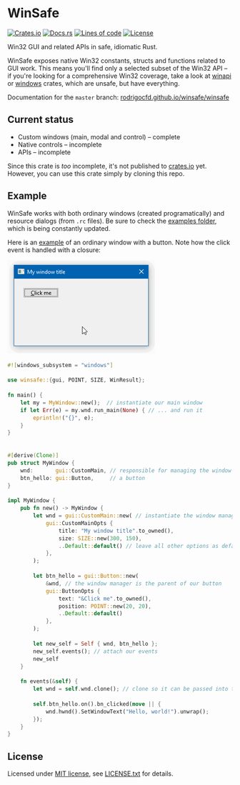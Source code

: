 # WinSafe

[![Crates.io](https://img.shields.io/crates/v/winsafe.svg)](https://crates.io/crates/winsafe)
[![Docs.rs](https://docs.rs/winsafe/badge.svg)](https://docs.rs/winsafe)
[![Lines of code](https://tokei.rs/b1/github/rodrigocfd/winsafe)](https://github.com/rodrigocfd/winsafe)
[![License](https://img.shields.io/crates/l/winsafe.svg)](https://github.com/rodrigocfd/winsafe/blob/master/LICENSE.md)

Win32 GUI and related APIs in safe, idiomatic Rust.

WinSafe exposes native Win32 constants, structs and functions related to GUI work. This means you'll find only a selected subset of the Win32 API – if you're looking for a comprehensive Win32 coverage, take a look at [winapi](https://crates.io/crates/winapi) or [windows](https://crates.io/crates/windows) crates, which are unsafe, but have everything.

Documentation for the `master` branch: [rodrigocfd.github.io/winsafe/winsafe](https://rodrigocfd.github.io/winsafe/winsafe/)

## Current status

* Custom windows (main, modal and control) – complete
* Native controls – incomplete
* APIs – incomplete

Since this crate is *too* incomplete, it's not published to [crates.io](https://crates.io/crates/winsafe) yet. However, you can use this crate simply by cloning this repo.

## Example

WinSafe works with both ordinary windows (created programatically) and resource dialogs (from `.rc` files). Be sure to check the [examples folder](examples/), which is being constantly updated.

Here is an [example](examples/01_button_click/) of an ordinary window with a button. Note how the click event is handled with a closure:

![Example 01](examples/01_button_click/screen.gif)

```rust
#![windows_subsystem = "windows"]

use winsafe::{gui, POINT, SIZE, WinResult};

fn main() {
    let my = MyWindow::new();  // instantiate our main window
    if let Err(e) = my.wnd.run_main(None) { // ... and run it
        eprintln!("{}", e);
    }
}


#[derive(Clone)]
pub struct MyWindow {
    wnd:       gui::CustomMain, // responsible for managing the window
    btn_hello: gui::Button,     // a button
}

impl MyWindow {
    pub fn new() -> MyWindow {
        let wnd = gui::CustomMain::new( // instantiate the window manager
            gui::CustomMainOpts {
                title: "My window title".to_owned(),
                size: SIZE::new(300, 150),
                ..Default::default() // leave all other options as default
            },
        );

        let btn_hello = gui::Button::new(
            &wnd, // the window manager is the parent of our button
            gui::ButtonOpts {
                text: "&Click me".to_owned(),
                position: POINT::new(20, 20),
                ..Default::default()
            },
        );

        let new_self = Self { wnd, btn_hello };
        new_self.events(); // attach our events
        new_self
    }

    fn events(&self) {
        let wnd = self.wnd.clone(); // clone so it can be passed into the closure

        self.btn_hello.on().bn_clicked(move || {
            wnd.hwnd().SetWindowText("Hello, world!").unwrap();
        });
    }
}
```

## License

Licensed under [MIT license](https://opensource.org/licenses/MIT), see [LICENSE.txt](LICENSE.txt) for details.
